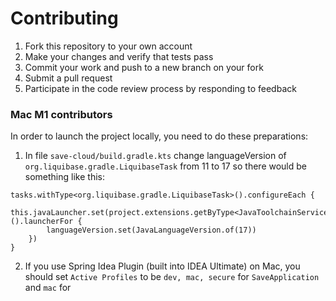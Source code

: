 # Contributing
1. Fork this repository to your own account
2. Make your changes and verify that tests pass
3. Commit your work and push to a new branch on your fork
4. Submit a pull request
5. Participate in the code review process by responding to feedback


### Mac M1 contributors
In order to launch the project locally, you need to do these preparations:
1. In file `save-cloud/build.gradle.kts` change languageVersion of `org.liquibase.gradle.LiquibaseTask` from 11 to 17
so there would be something like this:
```
tasks.withType<org.liquibase.gradle.LiquibaseTask>().configureEach {
    this.javaLauncher.set(project.extensions.getByType<JavaToolchainService>().launcherFor {
        languageVersion.set(JavaLanguageVersion.of(17))
    })
}
```
2. If you use Spring Idea Plugin (built into IDEA Ultimate) on Mac, you should set `Active Profiles` to be `dev, mac, secure` for `SaveApplication`
and `mac` for 
